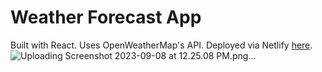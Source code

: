 # Weather Forecast App

Built with React. Uses OpenWeatherMap's API. Deployed via Netlify [here]().
![Uploading Screenshot 2023-09-08 at 12.25.08 PM.png…]()


